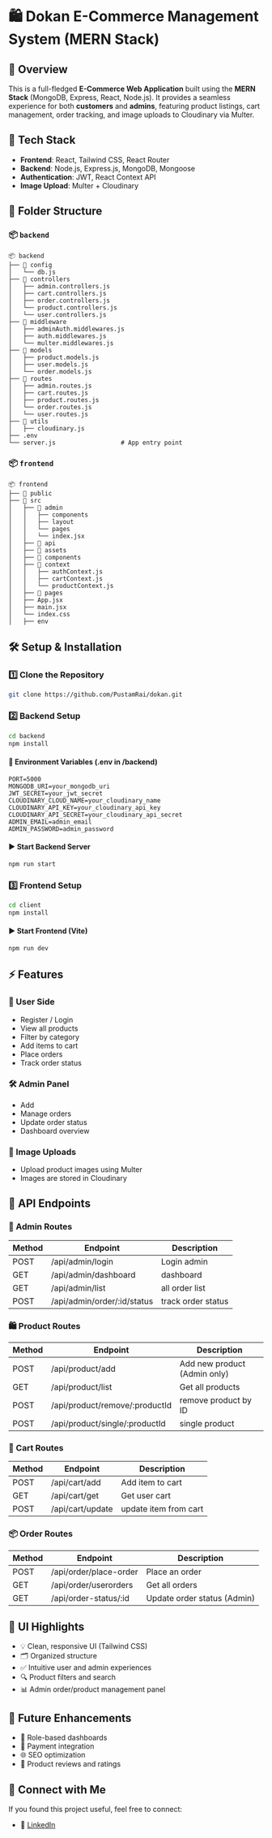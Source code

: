 # 🛍️ Dokan E-Commerce Management System (MERN Stack)

## 📌 Overview

This is a full-fledged **E-Commerce Web Application** built using the **MERN Stack** (MongoDB, Express, React, Node.js). It provides a seamless experience for both **customers** and **admins**, featuring product listings, cart management, order tracking, and image uploads to Cloudinary via Multer.

## 🚀 Tech Stack

- **Frontend**: React, Tailwind CSS, React Router
- **Backend**: Node.js, Express.js, MongoDB, Mongoose
- **Authentication**: JWT, React Context API
- **Image Upload**: Multer + Cloudinary

## 📂 Folder Structure

### 📦 `backend`
```
📦 backend
├── 📂 config
│   └── db.js          
├── 📂 controllers
│   ├── admin.controllers.js  
│   ├── cart.controllers.js  
│   ├── order.controllers.js 
│   └── product.controllers.js   
│   └── user.controllers.js   
├── 📂 middleware
│   ├── adminAuth.middlewares.js
│   ├── auth.middlewares.js
│   └── multer.middlewares.js   
├── 📂 models
│   ├── product.models.js       
│   ├── user.models.js         
│   └── order.models.js       
├── 📂 routes
│   ├── admin.routes.js      
│   ├── cart.routes.js        
│   ├── product.routes.js    
│   └── order.routes.js
│   └── user.routes.js
├── 📂 utils
│   ├── cloudinary.js        
├── .env
└── server.js                  # App entry point
```

### 📦 `frontend`
```
📦 frontend
├── 📂 public            
├── 📂 src
│   ├── 📂 admin
│   │   ├── components
│   │   ├── layout  
│   │   └── pages
│   │   └── index.jsx
│   ├── 📂 api           
│   ├── 📂 assets        
│   ├── 📂 components     
│   ├── 📂 context
│   │   ├── authContext.js 
│   │   ├── cartContext.js     
│   │   └── productContext.js 
│   ├── 📂 pages
│   ├── App.jsx
│   ├── main.jsx
│   └── index.css
│   ├── env
```

## 🛠️ Setup & Installation

### 1️⃣ Clone the Repository
```bash
git clone https://github.com/PustamRai/dokan.git 
```

### 2️⃣ Backend Setup
```bash
cd backend
npm install
```

#### 🔐 Environment Variables (.env in /backend)
```
PORT=5000
MONGODB_URI=your_mongodb_uri
JWT_SECRET=your_jwt_secret
CLOUDINARY_CLOUD_NAME=your_cloudinary_name
CLOUDINARY_API_KEY=your_cloudinary_api_key
CLOUDINARY_API_SECRET=your_cloudinary_api_secret
ADMIN_EMAIL=admin_email
ADMIN_PASSWORD=admin_password
```

#### ▶️ Start Backend Server
```bash
npm run start
```

### 3️⃣ Frontend Setup
```bash
cd client
npm install
```

#### ▶️ Start Frontend (Vite)
```bash
npm run dev
```

## ⚡ Features

### 👤 User Side
- Register / Login
- View all products
- Filter by category 
- Add items to cart
- Place orders
- Track order status

### 🛠️ Admin Panel
- Add 
- Manage orders
- Update order status
- Dashboard overview

### 📸 Image Uploads
- Upload product images using Multer
- Images are stored in Cloudinary

## 🔗 API Endpoints

### 🔑 Admin Routes

| Method | Endpoint | Description |
|--------|----------|-------------|
| POST | /api/admin/login | Login admin |
| GET | /api/admin/dashboard | dashboard |
| GET | /api/admin/list | all order list |
| POST | /api/admin/order/:id/status | track order status |

### 🛍️ Product Routes

| Method | Endpoint | Description |
|--------|----------|-------------|
| POST | /api/product/add | Add new product (Admin only) |
| GET | /api/product/list | Get all products |
| POST | /api/product/remove/:productId | remove product by ID |
| POST | /api/product/single/:productId | single product |

### 🛒 Cart Routes

| Method | Endpoint | Description |
|--------|----------|-------------|
| POST | /api/cart/add | Add item to cart |
| GET | /api/cart/get | Get user cart |
| POST | /api/cart/update | update item from cart |

### 📦 Order Routes

| Method | Endpoint | Description |
|--------|----------|-------------|
| POST | /api/order/place-order | Place an order |
| GET | /api/order/userorders | Get all orders |
| GET | /api/order-status/:id | Update order status (Admin) |

## 🎨 UI Highlights

- 💡 Clean, responsive UI (Tailwind CSS)
- 🗂️ Organized structure
- ✅ Intuitive user and admin experiences
- 🔍 Product filters and search
- 📊 Admin order/product management panel

## 🔮 Future Enhancements

- 🔐 Role-based dashboards
- 💸 Payment integration
- 🌐 SEO optimization
- 💬 Product reviews and ratings

## 🤝 Connect with Me

If you found this project useful, feel free to connect:

- 💼 [LinkedIn](https://www.linkedin.com/in/pustamrai)
